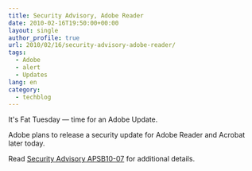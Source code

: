 ```yaml
---
title: Security Advisory, Adobe Reader
date: 2010-02-16T19:50:00+00:00
layout: single
author_profile: true
url: 2010/02/16/security-advisory-adobe-reader/
tags:
  - Adobe
  - alert
  - Updates
lang: en
category: 
  - techblog
---
```

It's Fat Tuesday — time for an Adobe Update.

Adobe plans to release a security update for Adobe Reader and Acrobat later today.

Read [Security Advisory APSB10-07](http://www.adobe.com/support/security/bulletins/apsb10-07.html) for additional details.